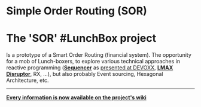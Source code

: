 Simple Order Routing (SOR)
=========================

# The 'SOR' #LunchBox project

Is a prototype of a Smart Order Routing (financial system). The opportunity for a mob of Lunch-boxers, to explore various technical approaches in reactive programming (__[Sequencer](https://dupdob.wordpress.com/tag/sequencer/)__ as [presented at DEVOXX](https://dupdob.wordpress.com/2014/08/19/our-devoxx-2014-talk/), __[LMAX Disruptor](http://lmax-exchange.github.io/disruptor/)__, RX, ...), but also probably Event sourcing, Hexagonal Architecture, etc.

- - -

__[Every information is now available on the project's wiki](https://github.com/Lunch-box/SimpleOrderRouting/wiki)__








